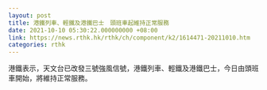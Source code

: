 ```yaml
---
layout: post
title: 港鐵列車、輕鐵及港鐵巴士　頭班車起維持正常服務
date: 2021-10-10 05:30:22.000000000 +08:00
link: https://news.rthk.hk/rthk/ch/component/k2/1614471-20211010.htm
categories: rthk
---
```


港鐵表示，天文台已改發三號強風信號，港鐵列車、輕鐵及港鐵巴士，今日由頭班車開始，將維持正常服務。
